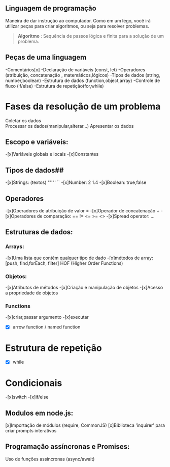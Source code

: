 ## Linguagem de programação

Maneira de dar instrução ao computador.
Como em um lego, você irá utilizar peças para criar algoritmos, ou seja para resolver problemas.

> **Algoritmo** : Sequência de passos lógica e finita para a solução de um problema.

## Peças de uma linguagem

-Comentários[x]
-Declaração de variáveis (const, let)
-Operadores (atribuição, concatenação , matemáticos,lógicos)
-Tipos de dados (string, number,boolean)
-Estrutura de dados (function,object,array)
-Controle de fluxo (if/else)
-Estrutura de repetição(for,while)

# Fases da resolução de um problema

Coletar os dados    
Processar os dados(manipular,alterar...)
Apresentar os dados

## Escopo e variáveis:

-[x]Variáveis globais e locais
-[x]Constantes

## Tipos de dados##
-[x]Strings: (textos) "" '' ``
-[x]Number: 2 1.4
-[x]Boolean: true,false

## Operadores

-[x]Operadores de atribuição de valor =
-[x]Operador de concatenação +
-[x]Operadores de comparação: == != <= >= <>
-[x]Spread operator: ...

## Estruturas de dados:


### Arrays:

-[x]Uma lista que contém qualquer tipo de dado
-[x]métodos de array: [push, find,forEach, filter] HOF (Higher Order Functions)

### Objetos:

-[x]Atributos de métodos
-[x]Criação e manipulação de objetos
-[x]Acesso a propriedade de objetos

### Functions

-[x]criar,passar argumento
-[x]executar
-[x] arrow function / named function

# Estrutura de repetição

-[x] while

# Condicionais

-[x]switch
-[x]if/else

## Modulos em node.js:

[x]Importação de módulos (require, CommonJS)
[x]Biblioteca 'inquirer' para criar prompts interativos

## Programação assíncronas e Promises:

Uso de funções assincronas (async/await)
